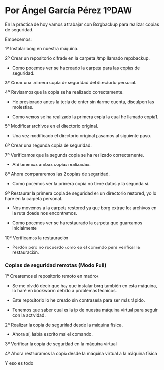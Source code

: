 # Por Ángel García Pérez 1ºDAW

En la práctica de hoy vamos a trabajar con Borgbackup para realizar copias 
de seguridad.

Empecemos:

1º Instalar borg en nuestra máquina.

2º Crear un repositorio cifrado en la carpeta /tmp llamado repobackup.

- Como podemos ver se ha creado la carpeta para las copias de seguridad.

3º Crear una primera copia de seguridad del directorio personal.

4º Revisamos que la copia se ha realizado correctamente.

- He presionado antes la tecla de enter sin darme cuenta, disculpen las 
molestias.

- Como vemos se ha realizado la primera copia la cual he llamado copia1.

5º Modificar archivos en el directorio original.

- Una vez modificado el directorio original pasamos al siguiente paso.

6º Crear una segunda copia de seguridad.

7º Verificamos que la segunda copia se ha realizado correctamente.

- Ahí tenemos ambas copias realizadas.

8º Ahora compararemos las 2 copias de seguridad.

- Como podemos ver la primera copia no tiene datos y la segunda si.

9º Restaurar la primera copia de seguridad en un directorio restored, yo 
lo haré en la carpeta personal.

- Nos movemos a la carpeta restored ya que borg extrae los archivos en la 
ruta donde nos encontremos.

- Como podemos ver se ha restaurado la carpeta que guardamos inicialmente

10º Verificamos la restauración

- Perdón pero no recuerdo como es el comando para verificar la 
restauración.


### Copias de seguridad remotas (Modo Pull)

1º Crearemos el repositorio remoto en madrox
- Se me olvidó decir que hay que instalar borg también en esta máquina, lo 
haré en bookworm debido a problemas técnicos.

- Este repositorio lo he creado sin contraseña para ser más rápido.

- Tenemos que saber cual es la ip de nuestra máquina virtual para seguir 
con la actividad.

2º Realizar la copia de seguridad desde la máquina física.

- Ahora sí, había escrito mal el comando.

3º Verificar la copia de seguridad en la máquina virtual

4º Ahora restauramos la copia desde la máquina virtual a la máquina física


Y eso es todo
